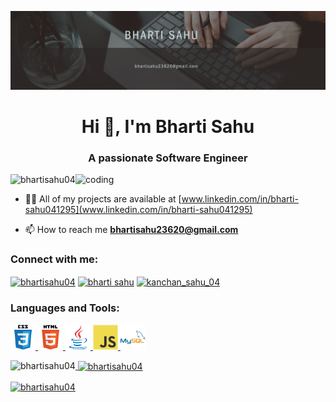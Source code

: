 ![logo](https://github.com/BhartiSahu04/BhartiSahu04/blob/main/BhartiSahu04%20Github%20Banner.png)
<h1 align="center">Hi 👋, I'm Bharti Sahu</h1>
<h3 align="center">A passionate Software Engineer</h3>

<img align="right" alt= "coding" width="400" src ="https://camo.githubusercontent.com/2366b34bb903c09617990fb5fff4622f3e941349e846ddb7e73df872a9d21233/68747470733a2f2f63646e2e6472696262626c652e636f6d2f75736572732f3733303730332f73637265656e73686f74732f363538313234332f6176656e746f2e676966">

<p align="left"> <img src="https://komarev.com/ghpvc/?username=bhartisahu04&label=Profile%20views&color=0e75b6&style=flat" alt="bhartisahu04" /> </p>

- 👨‍💻 All of my projects are available at [www.linkedin.com/in/bharti-sahu041295](www.linkedin.com/in/bharti-sahu041295)

- 📫 How to reach me **bhartisahu23620@gmail.com**

<h3 align="left">Connect with me:</h3>
<p align="left">
<a href="https://twitter.com/bhartisahu04" target="blank"><img align="center" src="https://raw.githubusercontent.com/rahuldkjain/github-profile-readme-generator/master/src/images/icons/Social/twitter.svg" alt="bhartisahu04" height="30" width="40" /></a>
<a href="https://linkedin.com/in/bharti sahu" target="blank"><img align="center" src="https://raw.githubusercontent.com/rahuldkjain/github-profile-readme-generator/master/src/images/icons/Social/linked-in-alt.svg" alt="bharti sahu" height="30" width="40" /></a>
<a href="https://instagram.com/kanchan_sahu_04" target="blank"><img align="center" src="https://raw.githubusercontent.com/rahuldkjain/github-profile-readme-generator/master/src/images/icons/Social/instagram.svg" alt="kanchan_sahu_04" height="30" width="40" /></a>
</p>

<h3 align="left">Languages and Tools:</h3>
<p align="left"> <a href="https://www.w3schools.com/css/" target="_blank" rel="noreferrer"> <img src="https://raw.githubusercontent.com/devicons/devicon/master/icons/css3/css3-original-wordmark.svg" alt="css3" width="40" height="40"/> </a> <a href="https://www.w3.org/html/" target="_blank" rel="noreferrer"> <img src="https://raw.githubusercontent.com/devicons/devicon/master/icons/html5/html5-original-wordmark.svg" alt="html5" width="40" height="40"/> </a> <a href="https://www.java.com" target="_blank" rel="noreferrer"> <img src="https://raw.githubusercontent.com/devicons/devicon/master/icons/java/java-original.svg" alt="java" width="40" height="40"/> </a> <a href="https://developer.mozilla.org/en-US/docs/Web/JavaScript" target="_blank" rel="noreferrer"> <img src="https://raw.githubusercontent.com/devicons/devicon/master/icons/javascript/javascript-original.svg" alt="javascript" width="40" height="40"/> </a> <a href="https://www.mysql.com/" target="_blank" rel="noreferrer"> <img src="https://raw.githubusercontent.com/devicons/devicon/master/icons/mysql/mysql-original-wordmark.svg" alt="mysql" width="40" height="40"/> </p>

<p><img align="left" src="https://github-readme-stats.vercel.app/api/top-langs?username=bhartisahu04&show_icons=true&locale=en&layout=compact" alt="bhartisahu04" /></p>

<p>&nbsp;<img align="center" src="https://github-readme-stats.vercel.app/api?username=bhartisahu04&show_icons=true&locale=en" alt="bhartisahu04" /></p>

<p><img align="center" src="https://github-readme-streak-stats.herokuapp.com/?user=bhartisahu04&" alt="bhartisahu04" /></p>


